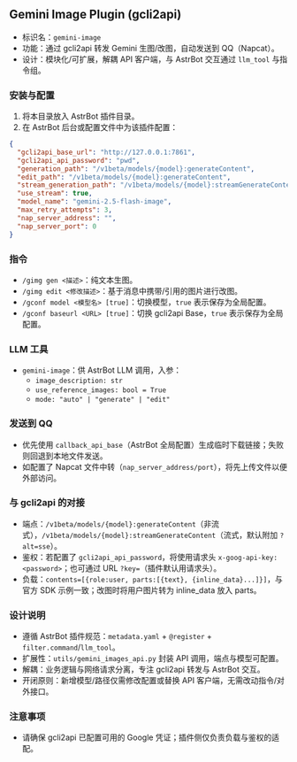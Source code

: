 ## Gemini Image Plugin (gcli2api)

- 标识名：`gemini-image`
- 功能：通过 gcli2api 转发 Gemini 生图/改图，自动发送到 QQ（Napcat）。
- 设计：模块化/可扩展，解耦 API 客户端，与 AstrBot 交互通过 `llm_tool` 与指令组。

### 安装与配置

1. 将本目录放入 AstrBot 插件目录。
2. 在 AstrBot 后台或配置文件中为该插件配置：

```json
{
  "gcli2api_base_url": "http://127.0.0.1:7861",
  "gcli2api_api_password": "pwd",
  "generation_path": "/v1beta/models/{model}:generateContent",
  "edit_path": "/v1beta/models/{model}:generateContent",
  "stream_generation_path": "/v1beta/models/{model}:streamGenerateContent",
  "use_stream": true,
  "model_name": "gemini-2.5-flash-image",
  "max_retry_attempts": 3,
  "nap_server_address": "",
  "nap_server_port": 0
}
```

### 指令

- `/gimg gen <描述>`：纯文本生图。
- `/gimg edit <修改描述>`：基于消息中携带/引用的图片进行改图。
- `/gconf model <模型名> [true]`：切换模型，`true` 表示保存为全局配置。
- `/gconf baseurl <URL> [true]`：切换 gcli2api Base，`true` 表示保存为全局配置。

### LLM 工具

- `gemini-image`：供 AstrBot LLM 调用，入参：
  - `image_description: str`
  - `use_reference_images: bool = True`
  - `mode: "auto" | "generate" | "edit"`

### 发送到 QQ

- 优先使用 `callback_api_base`（AstrBot 全局配置）生成临时下载链接；失败则回退到本地文件发送。
- 如配置了 Napcat 文件中转（`nap_server_address/port`），将先上传文件以便外部访问。

### 与 gcli2api 的对接

- 端点：`/v1beta/models/{model}:generateContent`（非流式），`/v1beta/models/{model}:streamGenerateContent`（流式，默认附加 `?alt=sse`）。
- 鉴权：若配置了 `gcli2api_api_password`，将使用请求头 `x-goog-api-key: <password>`；也可通过 URL `?key=`（插件默认用请求头）。
- 负载：`contents=[{role:user, parts:[{text}, {inline_data}...]}]`，与官方 SDK 示例一致；改图时将用户图片转为 inline_data 放入 parts。

### 设计说明

- 遵循 AstrBot 插件规范：`metadata.yaml` + `@register` + `filter.command`/`llm_tool`。
- 扩展性：`utils/gemini_images_api.py` 封装 API 调用，端点与模型可配置。
- 解耦：业务逻辑与网络请求分离，专注 gcli2api 转发与 AstrBot 交互。
- 开闭原则：新增模型/路径仅需修改配置或替换 API 客户端，无需改动指令/对外接口。

### 注意事项

- 请确保 gcli2api 已配置可用的 Google 凭证；插件侧仅负责负载与鉴权的适配。
